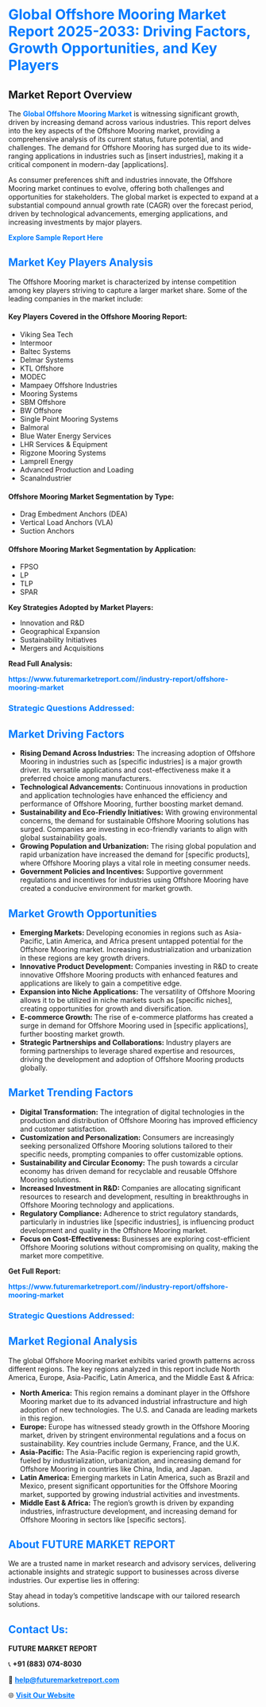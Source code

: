 <h1 style="color: #007BFF;">Global Offshore Mooring Market Report 2025-2033: Driving Factors, Growth Opportunities, and Key Players</h1>

<section id="overview">
<h2>Market Report Overview</h2>
<p>The <a href="https://www.futuremarketreport.com//industry-report/offshore-mooring-market" style="color: #007BFF; text-decoration: none;"><strong>Global Offshore Mooring Market</strong></a> is witnessing significant growth, driven by increasing demand across various industries. This report delves into the key aspects of the Offshore Mooring market, providing a comprehensive analysis of its current status, future potential, and challenges. The demand for Offshore Mooring has surged due to its wide-ranging applications in industries such as [insert industries], making it a critical component in modern-day [applications].</p>
<p>As consumer preferences shift and industries innovate, the Offshore Mooring market continues to evolve, offering both challenges and opportunities for stakeholders. The global market is expected to expand at a substantial compound annual growth rate (CAGR) over the forecast period, driven by technological advancements, emerging applications, and increasing investments by major players.</p>
</section>

<section id="overview">
<p><a href="https://www.futuremarketreport.com//request-sample/reportId=61464" style="color: #007BFF; text-decoration: none;"><strong>Explore Sample Report Here</strong></a></p>
</section>

<section id="key-players">
<h2 style="color: #007BFF;">Market Key Players Analysis</h2>
<p>The Offshore Mooring market is characterized by intense competition among key players striving to capture a larger market share. Some of the leading companies in the market include:</p>
<h4>Key Players Covered in the Offshore Mooring Report:</h4>
<ul><li>Viking Sea Tech</li><li>Intermoor</li><li>Baltec Systems</li><li>Delmar Systems</li><li>KTL Offshore</li><li>MODEC</li><li>Mampaey Offshore Industries</li><li>Mooring Systems</li><li>SBM Offshore</li><li>BW Offshore</li><li>Single Point Mooring Systems</li><li>Balmoral</li><li>Blue Water Energy Services</li><li>LHR Services &amp; Equipment</li><li>Rigzone Mooring Systems</li><li>Lamprell Energy</li><li>Advanced Production and Loading</li><li>Scanalndustrier</li></ul>
<h4>Offshore Mooring Market Segmentation by Type:</h4>
<ul><li>Drag Embedment Anchors (DEA)</li><li>Vertical Load Anchors (VLA)</li><li>Suction Anchors</li></ul>

<h4>Offshore Mooring Market Segmentation by Application:</h4>
<ul><li>FPSO</li><li>LP</li><li>TLP</li><li>SPAR</li></ul>
<p><strong>Key Strategies Adopted by Market Players:</strong></p>
<ul>
<li>Innovation and R&D</li>
<li>Geographical Expansion</li>
<li>Sustainability Initiatives</li>
<li>Mergers and Acquisitions</li>
</ul>
</section>

<section>
<p><strong>Read Full Analysis: </strong></p><a href="https://www.futuremarketreport.com//industry-report/offshore-mooring-market" style="color: #007BFF; text-decoration: none;"><strong>https://www.futuremarketreport.com//industry-report/offshore-mooring-market</strong></a>
<h3 style="color: #007BFF;">Strategic Questions Addressed:</h3>
</section>

<section id="driving-factors">
<h2 style="color: #007BFF;">Market Driving Factors</h2>
<ul>
<li><strong>Rising Demand Across Industries:</strong> The increasing adoption of Offshore Mooring in industries such as [specific industries] is a major growth driver. Its versatile applications and cost-effectiveness make it a preferred choice among manufacturers.</li>
<li><strong>Technological Advancements:</strong> Continuous innovations in production and application technologies have enhanced the efficiency and performance of Offshore Mooring, further boosting market demand.</li>
<li><strong>Sustainability and Eco-Friendly Initiatives:</strong> With growing environmental concerns, the demand for sustainable Offshore Mooring solutions has surged. Companies are investing in eco-friendly variants to align with global sustainability goals.</li>
<li><strong>Growing Population and Urbanization:</strong> The rising global population and rapid urbanization have increased the demand for [specific products], where Offshore Mooring plays a vital role in meeting consumer needs.</li>
<li><strong>Government Policies and Incentives:</strong> Supportive government regulations and incentives for industries using Offshore Mooring have created a conducive environment for market growth.</li>
</ul>
</section>

<section id="growth-opportunities">
<h2 style="color: #007BFF;">Market Growth Opportunities</h2>
<ul>
<li><strong>Emerging Markets:</strong> Developing economies in regions such as Asia-Pacific, Latin America, and Africa present untapped potential for the Offshore Mooring market. Increasing industrialization and urbanization in these regions are key growth drivers.</li>
<li><strong>Innovative Product Development:</strong> Companies investing in R&D to create innovative Offshore Mooring products with enhanced features and applications are likely to gain a competitive edge.</li>
<li><strong>Expansion into Niche Applications:</strong> The versatility of Offshore Mooring allows it to be utilized in niche markets such as [specific niches], creating opportunities for growth and diversification.</li>
<li><strong>E-commerce Growth:</strong> The rise of e-commerce platforms has created a surge in demand for Offshore Mooring used in [specific applications], further boosting market growth.</li>
<li><strong>Strategic Partnerships and Collaborations:</strong> Industry players are forming partnerships to leverage shared expertise and resources, driving the development and adoption of Offshore Mooring products globally.</li>
</ul>
</section>

<section id="trending-factors">
<h2 style="color: #007BFF;">Market Trending Factors</h2>
<ul>
<li><strong>Digital Transformation:</strong> The integration of digital technologies in the production and distribution of Offshore Mooring has improved efficiency and customer satisfaction.</li>
<li><strong>Customization and Personalization:</strong> Consumers are increasingly seeking personalized Offshore Mooring solutions tailored to their specific needs, prompting companies to offer customizable options.</li>
<li><strong>Sustainability and Circular Economy:</strong> The push towards a circular economy has driven demand for recyclable and reusable Offshore Mooring solutions.</li>
<li><strong>Increased Investment in R&D:</strong> Companies are allocating significant resources to research and development, resulting in breakthroughs in Offshore Mooring technology and applications.</li>
<li><strong>Regulatory Compliance:</strong> Adherence to strict regulatory standards, particularly in industries like [specific industries], is influencing product development and quality in the Offshore Mooring market.</li>
<li><strong>Focus on Cost-Effectiveness:</strong> Businesses are exploring cost-efficient Offshore Mooring solutions without compromising on quality, making the market more competitive.</li>
</ul>
</section>

<section>
<p><strong>Get Full Report: </strong></p><a href="https://www.futuremarketreport.com//industry-report/offshore-mooring-market" style="color: #007BFF; text-decoration: none;"><strong>https://www.futuremarketreport.com//industry-report/offshore-mooring-market</strong></a>
<h3 style="color: #007BFF;">Strategic Questions Addressed:</h3>
</section>


<section id="regional-analysis">
<h2 style="color: #007BFF;">Market Regional Analysis</h2>
<p>The global Offshore Mooring market exhibits varied growth patterns across different regions. The key regions analyzed in this report include North America, Europe, Asia-Pacific, Latin America, and the Middle East & Africa:</p>
<ul>
<li><strong>North America:</strong> This region remains a dominant player in the Offshore Mooring market due to its advanced industrial infrastructure and high adoption of new technologies. The U.S. and Canada are leading markets in this region.</li>
<li><strong>Europe:</strong> Europe has witnessed steady growth in the Offshore Mooring market, driven by stringent environmental regulations and a focus on sustainability. Key countries include Germany, France, and the U.K.</li>
<li><strong>Asia-Pacific:</strong> The Asia-Pacific region is experiencing rapid growth, fueled by industrialization, urbanization, and increasing demand for Offshore Mooring in countries like China, India, and Japan.</li>
<li><strong>Latin America:</strong> Emerging markets in Latin America, such as Brazil and Mexico, present significant opportunities for the Offshore Mooring market, supported by growing industrial activities and investments.</li>
<li><strong>Middle East & Africa:</strong> The region’s growth is driven by expanding industries, infrastructure development, and increasing demand for Offshore Mooring in sectors like [specific sectors].</li>
</ul>
</section>

<footer>
<h2 style="color: #007BFF;">About FUTURE MARKET REPORT</h2>
<p>We are a trusted name in market research and advisory services, delivering actionable insights and strategic support to businesses across diverse industries. Our expertise lies in offering:</p>

<p>Stay ahead in today’s competitive landscape with our tailored research solutions.</p>

<h2 style="color: #007BFF;">Contact Us:</h2>
<p><strong>FUTURE MARKET REPORT</strong></p>
<p>📞 <strong>+91 (883) 074-8030</strong></p>
<p>📧 <strong><a href="mailto:help@futuremarketreport.com" style="color: #007BFF;">help@futuremarketreport.com</a></strong></p>
<p>🌐 <strong><a href="https://www.futuremarketreport.com/" style="color: #007BFF;">Visit Our Website</a></strong></p>
</footer>